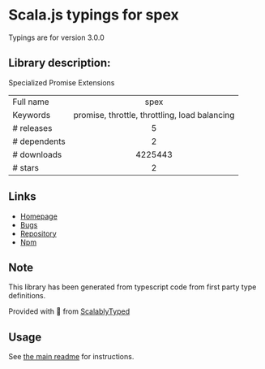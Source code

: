 
# Scala.js typings for spex

Typings are for version 3.0.0

## Library description:
Specialized Promise Extensions

|                    |                 |
| ------------------ | :-------------: |
| Full name          | spex |
| Keywords           | promise, throttle, throttling, load balancing |
| # releases         | 5 |
| # dependents       | 2 |
| # downloads        | 4225443 |
| # stars            | 2 |

## Links
- [Homepage](https://github.com/vitaly-t/spex)
- [Bugs](https://github.com/vitaly-t/spex/issues)
- [Repository](https://github.com/vitaly-t/spex)
- [Npm](https://www.npmjs.com/package/spex)
    


## Note
This library has been generated from typescript code from first party type definitions.

Provided with :purple_heart: from [ScalablyTyped](https://github.com/oyvindberg/ScalablyTyped)

## Usage
See [the main readme](../../readme.md) for instructions.



